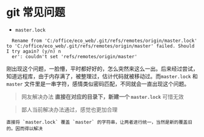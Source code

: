 # git 常见问题

- `master.lock`

```
  Rename from 'C:/office/eco_web/.git/refs/remotes/origin/master.lock' to 'C:/office/eco_web/.git/refs/remotes/origin/master' failed. Should I try again? (y/n) n
  er': couldn't set 'refs/remotes/origin/master'
```

刚出现这个问题，一脸懵，平时都好好的，怎么突然来这么一出。后来经过尝试，知道远程库，由于内存满了，被整理过，估计代码就被移动过。而`master.lock` 和 `master` 文件里是一串字符，感情类似密码匹配，不同就会一直出现这个问题。

> 网友解决办法 **直接在对应的目录下，新建一个 `master.lock`** 可惜无效

> 鄙人当前解决办法通过，感觉也更加合理

```
直接将 `master.lock` 覆盖 `master` 的字符串，让两者进行统一，当然是新的覆盖旧的。因而得以解决
```
